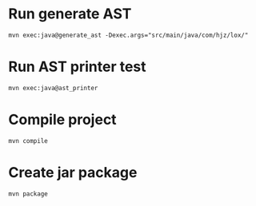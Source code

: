 # Run generate AST
`mvn exec:java@generate_ast -Dexec.args="src/main/java/com/hjz/lox/"`

# Run AST printer test
`mvn exec:java@ast_printer`

# Compile project
`mvn compile`

# Create jar package
`mvn package`
